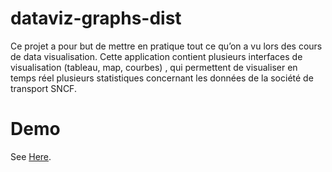 # dataviz-graphs-dist
 Ce projet a pour but de mettre en pratique tout ce qu’on a vu lors des cours de data visualisation. Cette application contient plusieurs interfaces de visualisation (tableau, map, courbes) , qui permettent de visualiser en temps réel plusieurs statistiques concernant les données de la société de transport SNCF.
 
# Demo
See [Here](https://dataviz.zkompiler.com/).
